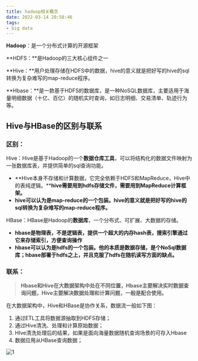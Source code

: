 ```yaml
---
title: hadoop相关概念
date: 2022-03-14 20:58:46
tags:
- big data
---
```


**Hadoop**：是一个分布式计算的开源框架

**HDFS：**是Hadoop的三大核心组件之一

**Hive：**用户处理存储在HDFS中的数据，hive的意义就是把好写的hive的sql转换为复杂难写的map-reduce程序。

**Hbase：**是一款基于HDFS的数据库，是一种NoSQL数据库，主要适用于海量明细数据（十亿、百亿）的随机实时查询，如日志明细、交易清单、轨迹行为等。

## **Hive与HBase的区别与联系**

### **区别：**

Hive：Hive是基于Hadoop的一个**数据仓库工具**，可以将结构化的数据文件映射为一张数据库表，并提供简单的sql查询功能。

- **Hive本身不存储和计算数据，它完全依赖于HDFS和MapReduce，Hive中的表纯逻辑。****hive需要用到hdfs存储文件，需要用到MapReduce计算框架。**
- **hive可以认为是map-reduce的一个包装。hive的意义就是把好写的hive的sql转换为复杂难写的map-reduce程序。**

HBase：HBase是Hadoop的**数据库**，一个分布式、可扩展、大数据的存储。

- **hbase是物理表，不是逻辑表，提供一个超大的内存hash表，搜索引擎通过它来存储索引，方便查询操作**
- **hbase可以认为是hdfs的一个包装。他的本质是数据存储，是个NoSql数据库；hbase部署于hdfs之上，并且克服了hdfs在随机读写方面的缺点。**

### **联系：**

> **Hbase和Hive在大数据架构中处在不同位置，Hbase主要解决实时数据查询问题，Hive主要解决数据处理和计算问题，一般是配合使用。**

在大数据架构中，Hive和HBase是协作关系，数据流一般如下图：

1. 通过ETL工具将数据源抽取到HDFS存储；
2. 通过Hive清洗、处理和计算原始数据；
3. HIve清洗处理后的结果，如果是面向海量数据随机查询场景的可存入Hbase
4. 数据应用从HBase查询数据；

![1](1.png)